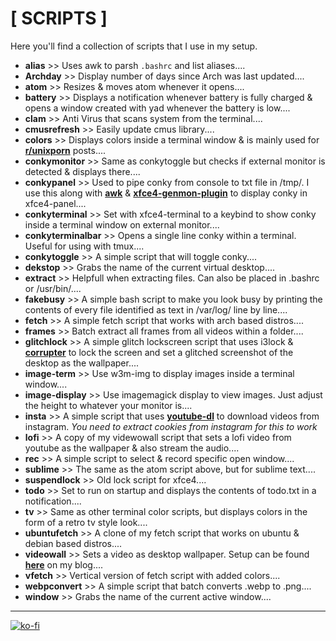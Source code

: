 # [ SCRIPTS ]

Here you'll find a collection of scripts that I use in my setup.

+ **alias** >> Uses awk to parsh `.bashrc` and list aliases....
+ **Archday** >> Display number of days since Arch was last updated....
+ **atom** >> Resizes & moves atom whenever it opens....
+ **battery** >> Displays a notification whenever battery is fully charged & opens a window created with yad whenever the battery is low....
+ **clam** >> Anti Virus that scans system from the terminal....
+ **cmusrefresh** >> Easily update cmus library....
+ **colors** >> Displays colors inside a terminal window & is mainly used for [**r/unixporn**](https://www.reddit.com/r/unixporn/) posts....
+ **conkymonitor** >> Same as conkytoggle but checks if external monitor is detected & displays there....
+ **conkypanel** >> Used to pipe conky from console to txt file in /tmp/. I use this along with [**awk**](https://linux.die.net/man/1/awk) & [**xfce4-genmon-plugin**](https://goodies.xfce.org/projects/panel-plugins/xfce4-genmon-plugin) to display conky in xfce4-panel....
+ **conkyterminal** >> Set with xfce4-terminal to a keybind to show conky inside a terminal window on external monitor....
+ **conkyterminalbar** >> Opens a single line conky within a terminal. Useful for using with tmux....
+ **conkytoggle** >> A simple script that will toggle conky....
+ **dekstop** >> Grabs the name of the current virtual desktop....
+ **extract** >> Helpfull when extracting files. Can also be placed in .bashrc or /usr/bin/....
+ **fakebusy** >> A simple bash script to make you look busy by printing the contents of every file identified as text in /var/log/ line by line....
+ **fetch** >> A simple fetch script that works with arch based distros....
+ **frames** >> Batch extract all frames from all videos within a folder....
+ **glitchlock** >> A simple glitch lockscreen script that uses i3lock & **[corrupter](https://github.com/r00tman/corrupter)** to lock the screen and set a glitched screenshot of the desktop as the wallpaper....
+ **image-term** >> Use w3m-img to display images inside a terminal window....
+ **image-display** >> Use imagemagick display to view images. Just adjust the height to whatever your monitor is....
+ **insta** >> A simple script that uses **[youtube-dl](https://youtube-dl.org/)** to download videos from instagram. *You need to extract cookies from instagram for this to work*
+ **lofi** >> A copy of my videwowall script that sets a lofi video from youtube as the wallpaper & also stream the audio....
+ **rec** >> A simple script to select & record specific open window....
+ **sublime** >> The same as the atom script above, but for sublime text....
+ **suspendlock** >> Old lock script for xfce4....
+ **todo** >> Set to run on startup and displays the contents of todo.txt in a notification....
+ **tv** >> Same as other terminal color scripts, but displays colors in the form of a retro tv style look....
+ **ubuntufetch** >> A clone of my fetch script that works on ubuntu & debian based distros....
+ **videowall** >> Sets a video as desktop wallpaper. Setup can be found [**here**](https://furycd001.github.io/video-as-desktop-wallpaper/) on my blog....
+ **vfetch** >> Vertical version of fetch script with added colors....
+ **webpconvert** >> A simple script that batch converts .webp to .png....
+ **window** >> Grabs the name of the current active window....

----

[![ko-fi](https://ko-fi.com/img/githubbutton_sm.svg)](https://ko-fi.com/Z8Z44445F)

